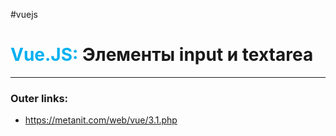 #vuejs
# <font color="#00b0f0">Vue.JS:</font> Элементы input и textarea
---
### Outer links:
- https://metanit.com/web/vue/3.1.php